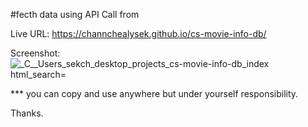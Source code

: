 #fecth data using API Call from 


Live URL: https://channchealysek.github.io/cs-movie-info-db/

Screenshot:
![_C__Users_sekch_desktop_projects_cs-movie-info-db_index html_search=](https://user-images.githubusercontent.com/102747948/178090989-7cadd3da-acb0-4b20-8f04-97d98c745f3b.png)

*** you can copy and use anywhere but under yourself responsibility.

Thanks.
